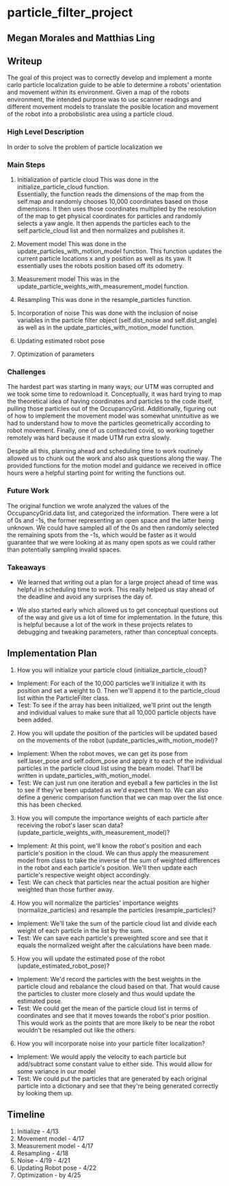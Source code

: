 # particle_filter_project
## Megan Morales and Matthias Ling

## Writeup

The goal of this project was to correctly develop and implement a monte carlo particle localization guide to be able to determine a robots' orientation and movement within its environment. Given a map of the robots environment, the intended purpose was to use scanner readings and different movement models to translate the posible location and movement of the robot into a probobslistic area using a particle cloud. 

### High Level Description
In order to solve the problem of particle localization we 
### Main Steps

1. Initialization of particle cloud
This was done in the initialize_particle_cloud function.  
Essentially, the function reads the dimensions of the map from the self.map and randomly chooses 10,000 coordinates based on those dimensions. It then uses those coordinates multiplied by the resolution of the map to get physical coordinates for particles and randomly selects a yaw angle.  It then appends the particles each to the self.particle_cloud list and then normalizes and publishes it.

2. Movement model
This was done in the update_particles_with_motion_model function. 
This function updates the current particle locations x and y position as well as its yaw. It essentially uses the robots position based off its odometry. 

3. Measurement model
This was in the update_particle_weights_with_measurement_model function.

4. Resampling
This was done in the resample_particles function.

5. Incorporation of noise
This was done with the inclusion of noise variables in the particle filter object (self.dist_noise and self.dist_angle) as well as in the update_particles_with_motion_model function.

6. Updating estimated robot pose
7. Optimization of parameters

### Challenges
The hardest part was starting in many ways; our UTM was corrupted and we took some time to redownload it.  Conceptually, it was hard trying to map the theoretical idea of having coordinates and particles to the code itself, pulling those particles out of the OccupancyGrid.  Additionally, figuring out of how to implement the movement model was somewhat unintuitive as we had to understand how to move the particles geometrically according to robot movement.  Finally, one of us contracted covid, so working together remotely was hard because it made UTM run extra slowly.  

Despite all this, planning ahead and scheduling time to work routinely allowed us to chunk out the work and also ask questions along the way.  The provided functions for the motion model and guidance we received in office hours were a helpful starting point for writing the functions out.  


### Future Work
The original function we wrote analyzed the values of the OccupancyGrid.data list, and categorized the information.  There were a lot of 0s and -1s, the former representing an open space and the latter being unknown.  We could have sampled all of the 0s and then randomly selected the remaining spots from the -1s, which would be faster as it would guarantee that we were looking at as many open spots as we could rather than potentially sampling invalid spaces.

### Takeaways
* We learned that writing out a plan for a large project ahead of time was helpful in scheduling time to work.  This really helped us stay ahead of the deadline and avoid any surprises the day of.

* We also started early which allowed us to get conceptual questions out of the way and give us a lot of time for implementation.  In the future, this is helpful because a lot of the work in these projects relates to debugging and tweaking parameters, rather than conceptual concepts.

## Implementation Plan
1. How you will initialize your particle cloud (initialize_particle_cloud)?
  * Implement: For each of the 10,000 particles we'll initialize it with its position and set a weight to 0.  Then we'll append it to the particle_cloud list within the ParticleFilter class.
  * Test: To see if the array has been initialized, we'll print out the length and individual values to make sure that all 10,000 particle objects have been added.
2. How you will update the position of the particles will be updated based on the movements of the robot (update_particles_with_motion_model)?
  * Implement: When the robot moves, we can get its pose from self.laser_pose and self.odom_pose and apply it to each of the individual particles in the particle cloud list using the beam model.  That'll be written in update_particles_with_motion_model.
  * Test: We can just run one iteration and eyeball a few particles in the list to see if they've been updated as we'd expect them to.  We can also define a generic comparison function that we can map over the list once this has been checked.
3. How you will compute the importance weights of each particle after receiving the robot's laser scan data?(update_particle_weights_with_measurement_model)?
  * Implement: At this point, we'll know the robot's position and each particle's position in the cloud.  We can thus apply the measurement model from class to take the inverse of the sum of weighted differences in the robot and each particle's position.  We'll then update each particle's respective weight object accordingly.
  * Test: We can check that particles near the actual position are higher weighted than those further away.
4. How you will normalize the particles' importance weights (normalize_particles) and resample the particles (resample_particles)?
  * Implement: We'll take the sum of the particle cloud list and divide each weight of each particle in the list by the sum.
  * Test: We can save each particle's preweighted score and see that it equals the normalized weight after the calculations have been made.
5. How you will update the estimated pose of the robot (update_estimated_robot_pose)?
  * Implement: We'd record the particles with the best weights in the particle cloud and rebalance the cloud based on that.  That would cause the particles to cluster more closely and thus would update the estimated pose.
  * Test: We could get the mean of the particle cloud list in terms of coordinates and see that it moves towards the robot's prior position.  This would work as the points that are more likely to be near the robot wouldn't be resampled out like the others.
6. How you will incorporate noise into your particle filter localization?
  * Implement: We would apply the velocity to each particle but add/subtract some constant value to either side.  This would allow for some variance in our model
  * Test: We could put the particles that are generated by each original particle into a dictionary and see that they're being generated correctly by looking them up.

## Timeline
1. Initialize - 4/13
2. Movement model - 4/17
3. Measurement model - 4/17
4. Resampling - 4/18
5. Noise - 4/19 - 4/21
6. Updating Robot pose - 4/22
7. Optimization - by 4/25
